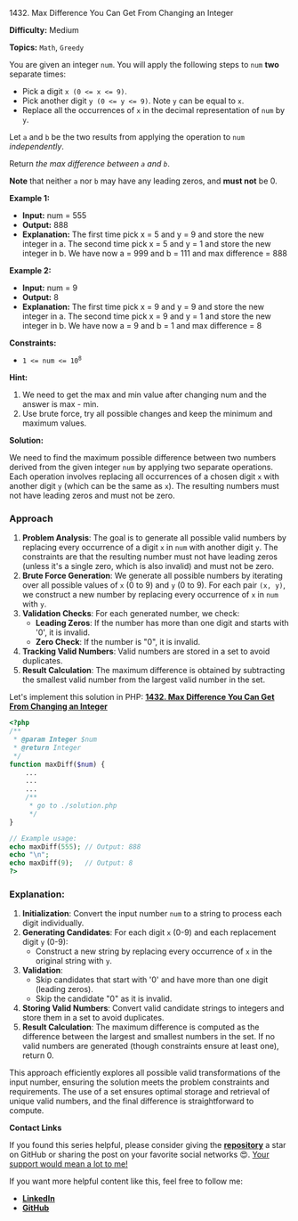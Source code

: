 1432\. Max Difference You Can Get From Changing an Integer

**Difficulty:** Medium

**Topics:** `Math`, `Greedy`

You are given an integer `num`. You will apply the following steps to `num` **two** separate times:

- Pick a digit `x (0 <= x <= 9)`.
- Pick another digit `y (0 <= y <= 9)`. Note `y` can be equal to `x`.
- Replace all the occurrences of `x` in the decimal representation of `num` by `y`.

Let `a` and `b` be the two results from applying the operation to `num` _independently_.

Return _the max difference between `a` and `b`_.

**Note** that neither `a` nor `b` may have any leading zeros, and **must not** be 0.

**Example 1:**

- **Input:** num = 555
- **Output:** 888
- **Explanation:** The first time pick x = 5 and y = 9 and store the new integer in a.
  The second time pick x = 5 and y = 1 and store the new integer in b.
  We have now a = 999 and b = 111 and max difference = 888

**Example 2:**

- **Input:** num = 9
- **Output:** 8
- **Explanation:** The first time pick x = 9 and y = 9 and store the new integer in a.
  The second time pick x = 9 and y = 1 and store the new integer in b.
  We have now a = 9 and b = 1 and max difference = 8

**Constraints:**

- <code>1 <= num <= 10<sup>8</sup></code>


**Hint:**
1. We need to get the max and min value after changing num and the answer is max - min.
2. Use brute force, try all possible changes and keep the minimum and maximum values.






**Solution:**

We need to find the maximum possible difference between two numbers derived from the given integer `num` by applying two separate operations. Each operation involves replacing all occurrences of a chosen digit `x` with another digit `y` (which can be the same as `x`). The resulting numbers must not have leading zeros and must not be zero.

### Approach
1. **Problem Analysis**: The goal is to generate all possible valid numbers by replacing every occurrence of a digit `x` in `num` with another digit `y`. The constraints are that the resulting number must not have leading zeros (unless it's a single zero, which is also invalid) and must not be zero.
2. **Brute Force Generation**: We generate all possible numbers by iterating over all possible values of `x` (0 to 9) and `y` (0 to 9). For each pair `(x, y)`, we construct a new number by replacing every occurrence of `x` in `num` with `y`.
3. **Validation Checks**: For each generated number, we check:
   - **Leading Zeros**: If the number has more than one digit and starts with '0', it is invalid.
   - **Zero Check**: If the number is "0", it is invalid.
4. **Tracking Valid Numbers**: Valid numbers are stored in a set to avoid duplicates.
5. **Result Calculation**: The maximum difference is obtained by subtracting the smallest valid number from the largest valid number in the set.

Let's implement this solution in PHP: **[1432. Max Difference You Can Get From Changing an Integer](https://github.com/mah-shamim/leet-code-in-php/tree/main/algorithms/001432-max-difference-you-can-get-from-changing-an-integer/solution.php)**

```php
<?php
/**
 * @param Integer $num
 * @return Integer
 */
function maxDiff($num) {
    ...
    ...
    ...
    /**
     * go to ./solution.php
     */
}

// Example usage:
echo maxDiff(555); // Output: 888
echo "\n";
echo maxDiff(9);   // Output: 8
?>
```

### Explanation:

1. **Initialization**: Convert the input number `num` to a string to process each digit individually.
2. **Generating Candidates**: For each digit `x` (0-9) and each replacement digit `y` (0-9):
   - Construct a new string by replacing every occurrence of `x` in the original string with `y`.
3. **Validation**:
   - Skip candidates that start with '0' and have more than one digit (leading zeros).
   - Skip the candidate "0" as it is invalid.
4. **Storing Valid Numbers**: Convert valid candidate strings to integers and store them in a set to avoid duplicates.
5. **Result Calculation**: The maximum difference is computed as the difference between the largest and smallest numbers in the set. If no valid numbers are generated (though constraints ensure at least one), return 0.

This approach efficiently explores all possible valid transformations of the input number, ensuring the solution meets the problem constraints and requirements. The use of a set ensures optimal storage and retrieval of unique valid numbers, and the final difference is straightforward to compute.

**Contact Links**

If you found this series helpful, please consider giving the **[repository](https://github.com/mah-shamim/leet-code-in-php)** a star on GitHub or sharing the post on your favorite social networks 😍. [Your support would mean a lot to me!](https://isolatedcompliments.com/v09uayg6h?key=a647d02f1aafcddaf10536d7cd00bd7c)

If you want more helpful content like this, feel free to follow me:

- **[LinkedIn](https://www.linkedin.com/in/arifulhaque/)**
- **[GitHub](https://github.com/mah-shamim)**